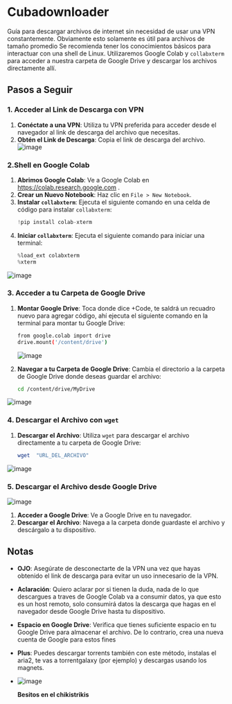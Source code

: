 # Cubadownloader
Guía para descargar archivos de internet sin necesidad de usar una VPN constantemente. Obviamente esto solamente es útil para archivos de tamaño promedio Se recomienda tener los conocimientos básicos para interactuar con una shell de Linux. Utilizaremos Google Colab y `collabxterm` para acceder a nuestra carpeta de Google Drive y descargar los archivos directamente allí.

## Pasos a Seguir

### 1. Acceder al Link de Descarga con VPN

1. **Conéctate a una VPN**: Utiliza tu VPN preferida para acceder desde el navegador al link de descarga del archivo que necesitas.
2. **Obtén el Link de Descarga**: Copia el link de descarga del archivo.
![image](https://github.com/user-attachments/assets/7c18fd29-72d6-41ac-bba5-d74de5503079)

### 2.Shell en Google Colab

1. **Abrimos Google Colab**: Ve a Google Colab en https://colab.research.google.com .
2. **Crear un Nuevo Notebook**: Haz clic en `File > New Notebook`.
3. **Instalar `collabxterm`**: Ejecuta el siguiente comando en una celda de código para instalar `collabxterm`:
    ```python
    !pip install colab-xterm
    ```
4. **Iniciar `collabxterm`**: Ejecuta el siguiente comando para iniciar una terminal:
    ```python
    %load_ext colabxterm
    %xterm
    ```
![image](https://github.com/user-attachments/assets/49df5aec-4728-47e2-8017-3cdaa67f1b81)


### 3. Acceder a tu Carpeta de Google Drive

1. **Montar Google Drive**: Toca donde dice +Code, te saldrá un recuadro nuevo para agregar código, ahí ejecuta el siguiente comando en la terminal para montar tu Google Drive:
    ```bash
    from google.colab import drive
    drive.mount('/content/drive')
    ```
    ![image](https://github.com/user-attachments/assets/61a61865-47f8-49fc-af25-6c6865fab93b)

2. **Navegar a tu Carpeta de Google Drive**: Cambia el directorio a la carpeta de Google Drive donde deseas guardar el archivo:
    ```bash
    cd /content/drive/MyDrive
    ```
![image](https://github.com/user-attachments/assets/cb8e699f-d06d-43f2-8df7-2be0e7782713)

### 4. Descargar el Archivo con `wget`

1. **Descargar el Archivo**: Utiliza `wget` para descargar el archivo directamente a tu carpeta de Google Drive:
    ```bash
    wget  "URL_DEL_ARCHIVO"
    ```
![image](https://github.com/user-attachments/assets/990ba13e-52c2-4156-9c3a-cb78cb935c0c)

### 5. Descargar el Archivo desde Google Drive
![image](https://github.com/user-attachments/assets/60e33340-535a-4d38-8cec-b712d446802d)

1. **Acceder a Google Drive**: Ve a Google Drive en tu navegador.
2. **Descargar el Archivo**: Navega a la carpeta donde guardaste el archivo y descárgalo a tu dispositivo.

## Notas
  
- **OJO**: Asegúrate de desconectarte de la VPN una vez que hayas obtenido el link de descarga para evitar un uso innecesario de la VPN.
- **Aclaración**: Quiero aclarar por si tienen la duda, nada de lo que descargues a traves de Google Colab va a consumir datos, ya que esto es un host remoto, solo consumirá datos la descarga que hagas en el navegador desde Google Drive hasta tu dispositivo.
- **Espacio en Google Drive**: Verifica que tienes suficiente espacio en tu Google Drive para almacenar el archivo. De lo contrario, crea una nueva cuenta de Google para estos fines
- **Plus**: Puedes descargar torrents también con este método, instalas el aria2, te vas a torrentgalaxy (por ejemplo) y descargas usando los magnets.
- ![image](https://github.com/user-attachments/assets/d5fd03ac-25ab-4a89-9e78-b258dba47bde)

  **Besitos en el chikistrikis**

